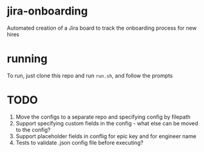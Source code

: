 # jira-onboarding
Automated creation of a Jira board to track the onboarding process for new hires

# running
To run, just clone this repo and run `run.sh`, and follow the prompts

# TODO
1. Move the configs to a separate repo and specifying config by filepath
2. Support specifying custom fields in the config - what else can be moved to the config?
3. Support placeholder fields in conflig for epic key and for engineer name
4. Tests to validate .json config file before executing?
